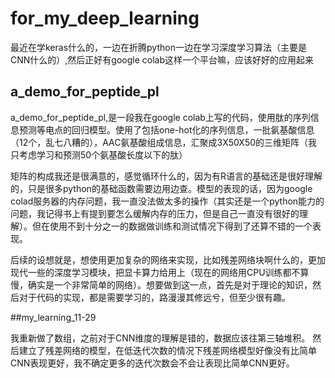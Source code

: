 # for_my_deep_learning

最近在学keras什么的，一边在折腾python一边在学习深度学习算法（主要是CNN什么的）,然后正好有google colab这样一个平台嘛，应该好好的应用起来

## a_demo_for_peptide_pl  

a_demo_for_peptide_pl,是一段我在google colab上写的代码，使用肽的序列信息预测等电点的回归模型。使用了包括one-hot化的序列信息，一批氨基酸信息（12个，乱七八糟的），AAC氨基酸组成信息，汇聚成3X50X50的三维矩阵（我只考虑学习和预测50个氨基酸长度以下的肽）

矩阵的构成我还是很满意的，感觉循环什么的，因为有R语言的基础还是很好理解的，只是很多python的基础函数需要边用边查。模型的表现的话，因为google colad服务器的内存问题，我一直没法做太多的操作（其实还是一个python能力的问题，我记得书上有提到要怎么缓解内存的压力，但是自己一直没有很好的理解）。但在使用不到十分之一的数据做训练和测试情况下得到了还算不错的一个表现。

后续的设想就是，想使用更加复杂的网络来实现，比如残差网络块啊什么的，更加现代一些的深度学习模块，把显卡算力给用上（现在的网络用CPU训练都不算慢，确实是一个非常简单的网络）。想要做到这一点，首先是对于理论的知识，然后对于代码的实现，都是需要学习的，路漫漫其修远兮，但至少很有趣。

##my_learning_11-29

我重新做了数组，之前对于CNN维度的理解是错的，数据应该往第三轴堆积。
然后建立了残差网络的模型，在低迭代次数的情况下残差网络模型好像没有比简单CNN表现更好，我不确定更多的迭代次数会不会让表现比简单CNN更好。


